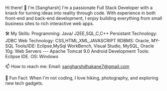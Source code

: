 Hi there! 👋 I'm [Sangharsh]
I'm a passionate Full Stack Developer with a knack for turning ideas into reality through code. With experience in both front-end and back-end development, I enjoy building everything from small business sites to rich interactive web apps.

🛠️ My Skills:
Programming: Java/ J2EE,SQL,C,C++
Persistant Technology: JDBC
Web Technology: CSS,HTML,XML,JAVASCRIPT
RDBMS: Oracle, MY-SQL
Tools/IDE: Eclipse,MySql WorkBench, Visual Studio, MySQL, Oracle 10g.
Web Servers ---  Apache Tomcat 9.0
Android Development Tools: Eclipse IDE.
OS: Windows

📫 How to reach me:
Email: sangharshdhakane7@gmail.com

🌟 Fun Fact:
When I'm not coding, I love hiking, photography, and exploring new tech gadgets.
